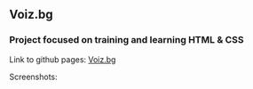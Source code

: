 ## Voiz.bg ## 

### Project focused on training and learning HTML &amp; CSS ###

Link to github pages: [Voiz.bg]()

Screenshots: 

